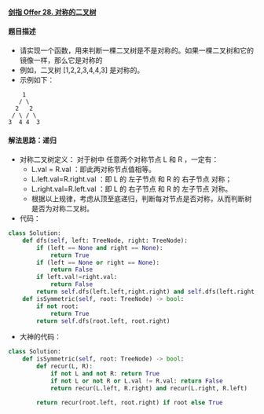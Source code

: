 #### [剑指 Offer 28. 对称的二叉树](https://leetcode-cn.com/problems/dui-cheng-de-er-cha-shu-lcof/)

#### 题目描述

- 请实现一个函数，用来判断一棵二叉树是不是对称的。如果一棵二叉树和它的镜像一样，那么它是对称的
- 例如，二叉树 [1,2,2,3,4,4,3] 是对称的。
- 示例如下：

```
    1
   / \
  2   2
 / \ / \
3  4 4  3
```

#### 解法思路：递归

- 对称二叉树定义： 对于树中 任意两个对称节点 L 和 R ，一定有：
  - L.val = R.val ：即此两对称节点值相等。
  - L.left.val=R.right.val ：即 L 的 左子节点 和 R 的 右子节点 对称；
  - L.right.val=R.left.val ：即 L 的 右子节点 和 R 的 左子节点 对称。
  - 根据以上规律，考虑从顶至底递归，判断每对节点是否对称，从而判断树是否为对称二叉树。
- 代码：

```python
class Solution:
    def dfs(self, left: TreeNode, right: TreeNode):
        if (left == None and right == None):
            return True
        if (left == None or right == None):
            return False
        if left.val!=right.val:
            return False
        return self.dfs(left.left,right.right) and self.dfs(left.right,right.left)
    def isSymmetric(self, root: TreeNode) -> bool:
        if not root:
            return True
        return self.dfs(root.left, root.right)
```

- 大神的代码：

```python
class Solution:
    def isSymmetric(self, root: TreeNode) -> bool:
        def recur(L, R):
            if not L and not R: return True
            if not L or not R or L.val != R.val: return False
            return recur(L.left, R.right) and recur(L.right, R.left)

        return recur(root.left, root.right) if root else True

```

